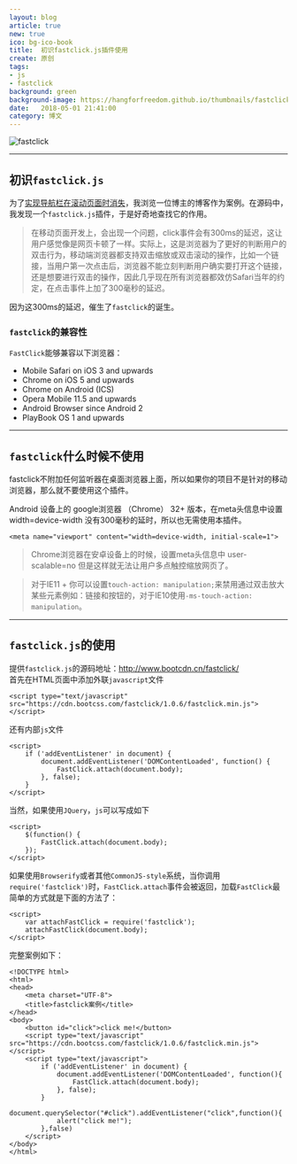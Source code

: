 ```yaml
---
layout: blog
article: true
new: true
ico: bg-ico-book
title:  初识fastclick.js插件使用
create: 原创
tags:
- js
- fastclick
background: green
background-image: https://hangforfreedom.github.io/thumbnails/fastclick.png
date:   2018-05-01 21:41:00
category: 博文
---
```


<img src="https://hangforfreedom.github.io/thumbnails/fastclick.png" alt="fastclick">

---
## 初识``fastclick.js``  

为了<a href="https://hangforfreedom.github.io/2018/05/01/use-headroom.html">实现导航栏在滚动页面时消失</a>，我浏览一位博主的博客作为案例。在源码中，我发现一个``fastclick.js``插件，于是好奇地查找它的作用。  

>在移动页面开发上，会出现一个问题，click事件会有300ms的延迟，这让用户感觉像是网页卡顿了一样。实际上，这是浏览器为了更好的判断用户的双击行为，移动端浏览器都支持双击缩放或双击滚动的操作，比如一个链接，当用户第一次点击后，浏览器不能立刻判断用户确实要打开这个链接，还是想要进行双击的操作，因此几乎现在所有浏览器都效仿Safari当年的约定，在点击事件上加了300毫秒的延迟。  

因为这300ms的延迟，催生了``fastclick``的诞生。  


### ``fastclick``的兼容性  

``FastClick``能够兼容以下浏览器：

 * Mobile Safari on iOS 3 and upwards 
 * Chrome on iOS 5 and upwards 
 * Chrome on Android (ICS) 
 * Opera Mobile 11.5 and upwards 
 * Android Browser since Android 2 
 * PlayBook OS 1 and upwards  

---
## ``fastclick``什么时候不使用  

fastclick不附加任何监听器在桌面浏览器上面，所以如果你的项目不是针对的移动浏览器，那么就不要使用这个插件。  

Android 设备上的 google浏览器 （Chrome） 32+ 版本，在meta头信息中设置 width=device-width 没有300毫秒的延时，所以也无需使用本插件。  

```
<meta name="viewport" content="width=device-width, initial-scale=1">
```

>Chrome浏览器在安卓设备上的时候，设置meta头信息中 user-scalable=no 但是这样就无法让用户多点触控缩放网页了。  

>对于IE11 + 你可以设置``touch-action: manipulation;``来禁用通过双击放大某些元素例如：链接和按钮的，对于IE10使用``-ms-touch-action: manipulation``。  

---
## ``fastclick.js``的使用  

提供``fastclick.js``的源码地址：<a href="http://www.bootcdn.cn/fastclick/" target="_blank">http://www.bootcdn.cn/fastclick/</a>  
首先在HTML页面中添加外联``javascript``文件  

```
<script type="text/javascript" src="https://cdn.bootcss.com/fastclick/1.0.6/fastclick.min.js"></script>
```

还有内部``js``文件  

```
<script>
	if ('addEventListener' in document) {  
	    document.addEventListener('DOMContentLoaded', function() {  
	        FastClick.attach(document.body);  
	    }, false);  
	}
</script>
```

当然，如果使用``JQuery``，``js``可以写成如下  

```
<script>
	$(function() {  
	    FastClick.attach(document.body);  
	});
</script>
```

如果使用``Browserify``或者其他``CommonJS-style``系统，当你调用``require('fastclick')``时，``FastClick.attach``事件会被返回，加载``FastClick``最简单的方式就是下面的方法了：  

```
<script>
	var attachFastClick = require('fastclick');  
	attachFastClick(document.body);
</script>
```

完整案例如下：  

```
<!DOCTYPE html>
<html>
<head>
    <meta charset="UTF-8">
    <title>fastclick案例</title>
</head>
<body>
    <button id="click">click me!</button>
    <script type="text/javascript" src="https://cdn.bootcss.com/fastclick/1.0.6/fastclick.min.js"></script>
    <script type="text/javascript">
        if ('addEventListener' in document) {
            document.addEventListener('DOMContentLoaded', function(){
                FastClick.attach(document.body);
            }, false);
        }
        document.querySelector("#click").addEventListener("click",function(){
            alert("click me!");
        },false)
    </script>
</body>
</html>
```
